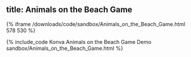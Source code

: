 title: Animals on the Beach Game
---

{% iframe /downloads/code/sandbox/Animals_on_the_Beach_Game.html 578 530 %}

{% include_code Konva Animals on the Beach Game Demo sandbox/Animals_on_the_Beach_Game.html %}